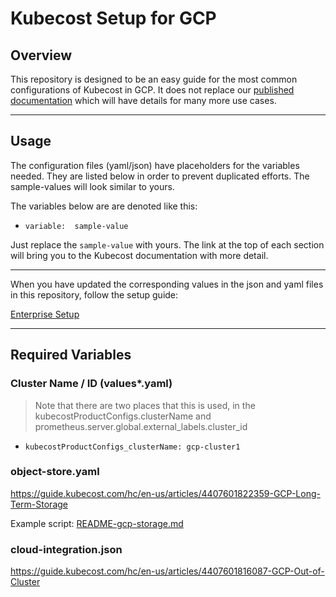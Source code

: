 # Kubecost Setup for GCP

## Overview

This repository is designed to be an easy guide for the most common configurations of Kubecost in GCP. It does not replace our [published documentation](https://guide.kubecost.com/) which will have details for many more use cases.

---
## Usage

The configuration files (yaml/json) have placeholders for the variables needed. They are listed below in order to prevent duplicated efforts. The sample-values will look similar to yours.

The variables below are are denoted like this:
- `variable:  sample-value`

Just replace the `sample-value` with yours. The link at the top of each section will bring you to the Kubecost documentation with more detail.

---
When you have updated the corresponding values in the json and yaml files in this repository, follow the setup guide:

[Enterprise Setup](README-enterprise.md)

---

## Required Variables
### Cluster Name / ID (values*.yaml)
>Note that there are two places that this is used, in the kubecostProductConfigs.clusterName and prometheus.server.global.external_labels.cluster_id

- `kubecostProductConfigs_clusterName: gcp-cluster1`

### object-store.yaml

<https://guide.kubecost.com/hc/en-us/articles/4407601822359-GCP-Long-Term-Storage>

Example script: [README-gcp-storage.md](./README-gcp-storage.md)

### cloud-integration.json
https://guide.kubecost.com/hc/en-us/articles/4407601816087-GCP-Out-of-Cluster
